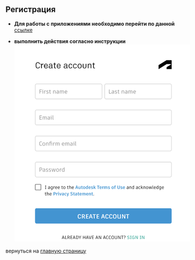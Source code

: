 ## Регистрация

- __Для работы с приложениями необходимо перейти по данной__ [ссылке](https://accounts.autodesk.com/register?viewmode=iframe&ReturnUrl=%2Fauthorize%3Fviewmode%3Diframe%26lang%3Den%26realm%3Ddownload-www.autodesk.com%26ctx%3Dadsk-download-www%26AuthKey%3D496ae193-309c-48fd-87e8-4c209bde18ce)

- __выполнить действия согласно инструкции__
![](./img/log_in.png)

вернуться на [главную страницу](./readme.md)
